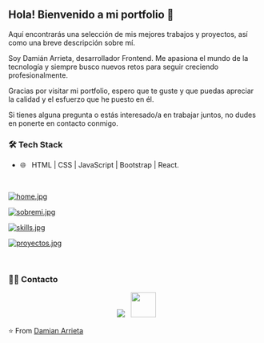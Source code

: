<h2> Hola! Bienvenido a mi portfolio 👋</h2>

Aquí encontrarás una selección de mis mejores trabajos y proyectos, así como una breve descripción sobre mí.

Soy Damián Arrieta, desarrollador Frontend. Me apasiona el mundo de la tecnología y siempre busco nuevos retos para seguir creciendo profesionalmente.

Gracias por visitar mi portfolio, espero que te guste y que puedas apreciar la calidad y el esfuerzo que he puesto en él.

Si tienes alguna pregunta o estás interesado/a en trabajar juntos, no dudes en ponerte en contacto conmigo.

<h3>🛠 Tech Stack</h3>
 
- 🌐 &nbsp; HTML | CSS | JavaScript | Bootstrap | React.

<br>

[![home.jpg](https://i.postimg.cc/PqMrwW8b/home.jpg)](https://postimg.cc/p9pHNnCy)

[![sobremi.jpg](https://i.postimg.cc/rwX8Zn1C/sobremi.jpg)](https://postimg.cc/D86k8cY8)

[![skills.jpg](https://i.postimg.cc/wMn6pFSz/skills.jpg)](https://postimg.cc/QKkLgg8Y)

[![proyectos.jpg](https://i.postimg.cc/GhsLQwym/proyectos.jpg)](https://postimg.cc/0bP1k4nT)

</br>

<h3> 🤝🏻 Contacto </h3>

<p align="center">
&nbsp; <a href="https://www.linkedin.com/in/damian-arrieta/" target="_blank" rel="noopener noreferrer"><img src="https://postimg.cc/8sjgjWgH" /></a>
&nbsp; <a href="mailto:arrdamian@icloud.com" target="_blank" rel="noopener noreferrer"><img src="https://postimg.cc/8sjgjWgH"  width="50" /></a>
</p>

⭐️ From [Damian Arrieta](https://github.com/damian-arrieta/damian-arrieta)
